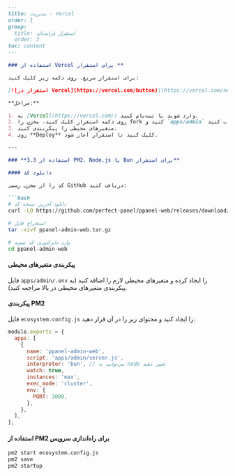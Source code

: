 ```markdown
---
title: مدیریت - Vercel
order: 1
group: 
  title: استقرار فرانت‌اند
  order: 3
toc: content
---

### استفاده از Vercel برای استقرار **

برای استقرار سریع، روی دکمه زیر کلیک کنید:

[![استقرار در Vercel](https://vercel.com/button)](https://vercel.com/new/clone?demo-description=PPanel%20is%20a%20pure%2C%20professional%2C%20and%20perfect%20open-source%20proxy%20panel%20tool%2C%20designed%20to%20be%20your%20ideal%20choice%20for%20learning%20and%20practical%20use\&demo-image=https%3A%2F%2Furlscan.io%2Fliveshot%2F%3Fwidth%3D1920%26height%3D1080%26url%3Dhttps%3A%2F%2Fadmin.ppanel.dev\&demo-title=PPanel%20Admin%20Web\&demo-url=https%3A%2F%2Fadmin.ppanel.dev%2F\&from=.\&project-name=ppanel-admin-web\&repository-name=ppanel-web\&repository-url=https%3A%2F%2Fgithub.com%2Fperfect-panel%2Fppanel-web\&root-directory=apps%2Fadmin\&skippable-integrations=1)

**مراحل:**

1. به [Vercel](https://vercel.com/) وارد شوید یا ثبت‌نام کنید.
2. روی دکمه استقرار کلیک کنید، مخزن را fork کنید و `apps/admin` را انتخاب کنید.
3. متغیرهای محیطی را پیکربندی کنید.
4. روی **Deploy** کلیک کنید تا استقرار آغاز شود.

---

### **3.3 استفاده از PM2، Node.js یا Bun برای استقرار**

#### دانلود کد

کد را از مخزن رسمی GitHub دریافت کنید:

```bash
# دانلود آخرین نسخه کد
curl -LO https://github.com/perfect-panel/ppanel-web/releases/download/v1.0.0/ppanel-admin-web.tar.gz

# استخراج فایل
tar -xzvf ppanel-admin-web.tar.gz

# وارد دایرکتوری کد شوید
cd ppanel-admin-web
```

#### پیکربندی متغیرهای محیطی

فایل `apps/admin/.env` را ایجاد کرده و متغیرهای محیطی لازم را اضافه کنید (به پیکربندی متغیرهای محیطی در بالا مراجعه کنید).

#### پیکربندی PM2

فایل `ecosystem.config.js` را ایجاد کنید و محتوای زیر را در آن قرار دهید:

```javascript
module.exports = {
  apps: [
    {
      name: 'ppanel-admin-web',
      script: 'apps/admin/server.js',
      interpreter: 'bun', // می‌توانید به node تغییر دهید
      watch: true,
      instances: 'max',
      exec_mode: 'cluster',
      env: {
        PORT: 3000,
      },
    },
  ],
};
```

#### استفاده از PM2 برای راه‌اندازی سرویس

```bash
pm2 start ecosystem.config.js
pm2 save
pm2 startup
```
```

